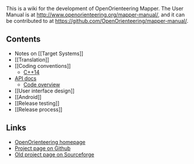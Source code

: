 This is a wiki for the development of OpenOrienteering Mapper. The User Manual is at http://www.openorienteering.org/mapper-manual/, and it can be contributed to at https://github.com/OpenOrienteering/mapper-manual/.

## Contents

  * Notes on [[Target Systems]]
  * [[Translation]]
  * [[Coding conventions]]
    * [C++14](Cxx14)
  * [API docs](http://www.openorienteering.org/api-docs/mapper/)
    * [Code overview](http://www.openorienteering.org/api-docs/mapper/code_overview.html) 
  * [[User interface design]]
  * [[Android]] 
  * [[Release testing]] 
  * [[Release process]] 

## Links

  * [OpenOrienteering homepage](http://www.openorienteering.org/)
  * [Project page on Github](http://github.com/OpenOrienteering/mapper/)
  * [Old project page on Sourceforge](http://sourceforge.net/projects/oorienteering/)

